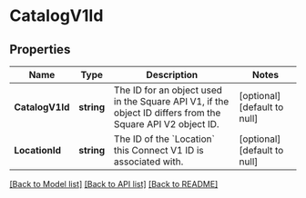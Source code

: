# CatalogV1Id

## Properties
Name | Type | Description | Notes
------------ | ------------- | ------------- | -------------
**CatalogV1Id** | **string** | The ID for an object used in the Square API V1, if the object ID differs from the Square API V2 object ID. | [optional] [default to null]
**LocationId** | **string** | The ID of the &#x60;Location&#x60; this Connect V1 ID is associated with. | [optional] [default to null]

[[Back to Model list]](../README.md#documentation-for-models) [[Back to API list]](../README.md#documentation-for-api-endpoints) [[Back to README]](../README.md)

